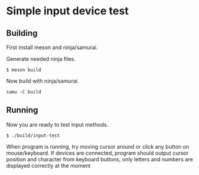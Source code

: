 # Simple input device test

## Building
First install meson and ninja/samurai.

Generate needed ninja files.
```
$ meson build
```
Now build with ninja/samurai.
```
samu -C build
```

## Running
Now you are ready to test input methods.
```
$ ./build/input-test
```

When program is running, try moving cursor around or click any button on mouse/keyboard.  If devices are connected, program should output cursor position and character from keyboard buttons, only letters and numbers are displayed correctly at the moment
